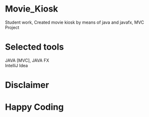 # Movie_Kiosk
Student work, Created movie kiosk by means of java and javafx, MVC Project

# Selected tools
JAVA [MVC], JAVA FX <br/>
IntelliJ Idea

# Disclaimer

# Happy Coding
